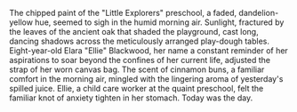 The chipped paint of the "Little Explorers" preschool, a faded, dandelion-yellow hue, seemed to sigh in the humid morning air.  Sunlight, fractured by the leaves of the ancient oak that shaded the playground, cast long, dancing shadows across the meticulously arranged play-dough tables.  Eight-year-old Elara "Ellie" Blackwood, her name a constant reminder of her aspirations to soar beyond the confines of her current life, adjusted the strap of her worn canvas bag. The scent of cinnamon buns, a familiar comfort in the morning air, mingled with the lingering aroma of yesterday's spilled juice.  Ellie, a child care worker at the quaint preschool, felt the familiar knot of anxiety tighten in her stomach.  Today was the day.
